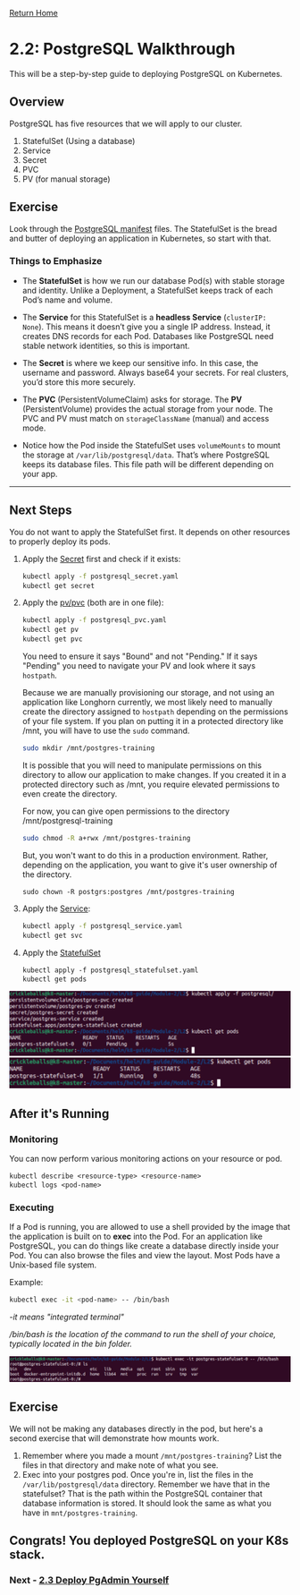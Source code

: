 [Return Home](/README.md)

# 2.2: PostgreSQL Walkthrough

This will be a step-by-step guide to deploying PostgreSQL on Kubernetes. 

## Overview
PostgreSQL has five resources that we will apply to our cluster.
1. StatefulSet (Using a database)
2. Service
3. Secret
4. PVC
5. PV (for manual storage)

## Exercise

Look through the [PostgreSQL manifest](./postgresql/) files. The StatefulSet is the bread and butter of deploying an application in Kubernetes, so start with that.

### Things to Emphasize

- The **StatefulSet** is how we run our database Pod(s) with stable storage and identity. Unlike a Deployment, a StatefulSet keeps track of each Pod’s name and volume.

- The **Service** for this StatefulSet is a **headless Service** (`clusterIP: None`).
This means it doesn’t give you a single IP address. Instead, it creates DNS records for each Pod.
Databases like PostgreSQL need stable network identities, so this is important.

- The **Secret** is where we keep our sensitive info. In this case, the username and password.
Always base64 your secrets. For real clusters, you’d store this more securely.

- The **PVC** (PersistentVolumeClaim) asks for storage.
The **PV** (PersistentVolume) provides the actual storage from your node.
The PVC and PV must match on `storageClassName` (manual) and access mode.

- Notice how the Pod inside the StatefulSet uses `volumeMounts` to mount the storage at `/var/lib/postgresql/data`.
That’s where PostgreSQL keeps its database files. This file path will be different depending on your app.

---

## Next Steps

You do not want to apply the StatefulSet first. It depends on other resources to properly deploy its pods.

1. Apply the [Secret](./postgresql/postgresql_secret.yaml) first and check if it exists:
   ```bash
   kubectl apply -f postgresql_secret.yaml
   kubectl get secret
   ```

2. Apply the [pv/pvc](./postgresql/postgresql_pvc.yaml) (both are in one file):
    ```bash
    kubectl apply -f postgresql_pvc.yaml
    kubectl get pv
    kubectl get pvc
    ```
    You need to ensure it says "Bound" and not "Pending." If it says "Pending" you need to navigate your PV and look where it says `hostpath`. 
    
    Because we are manually provisioning our storage, and not using an application like Longhorn currently, we most likely need to manually create the directory assigned to `hostpath` depending on the permissions of your file system. If you plan on putting it in a protected directory like /mnt, you will have to use the `sudo` command.

    ```bash
    sudo mkdir /mnt/postgres-training
    ```
    It is possible that you will need to manipulate permissions on this directory to allow our application to make changes. If you created it in a protected directory such as /mnt, you require elevated permissions to even create the directory. 
    
    For now, you can give open permissions to the directory /mnt/postgresql-training
    ```bash
    sudo chmod -R a+rwx /mnt/postgres-training
    ```
    But, you won't want to do this in a production environment. Rather, depending on the application, you want to give it's user ownership of the directory.
    ```
    sudo chown -R postgrs:postgres /mnt/postgres-training
    ```

3. Apply the [Service](./postgresql/postgresql_service.yaml):
    ```bash
    kubectl apply -f postgresql_service.yaml
    kubectl get svc
    ```

4. Apply the [StatefulSet](./postgresql/postgresql_statefulset.yaml)
    ```
    kubectl apply -f postgresql_statefulset.yaml
    kubectl get pods
    ```
![](../../img/k8s/pg-pending.png)
![](../../img/k8s/pg-running.png)


## After it's Running

### Monitoring
You can now perform various monitoring actions on your resource or pod. 
```
kubectl describe <resource-type> <resource-name>
kubectl logs <pod-name>
```


### Executing
If a Pod is running, you are allowed to use a shell provided by the image that the application is built on to **exec** into the Pod. For an application like PostgreSQL, you can do things like create a database directly inside your Pod. You can also browse the files and view the layout. Most Pods have a Unix-based file system.

Example:
```bash
kubectl exec -it <pod-name> -- /bin/bash
```
*-it means "integrated terminal"*

*/bin/bash is the location of the command to run the shell of your choice, typically located in the bin folder.*

![](../../img/k8s/exec.png)

## Exercise
We will not be making any databases directly in the pod, but here's a second exercise that will demonstrate how mounts work.

1. Remember where you made a mount `/mnt/postgres-training`? List the files in that directory and make note of what you see.
2. Exec into your postgres pod. Once you're in, list the files in the `/var/lib/postgresql/data` directory. Remember we have that in the statefulset? That is the path within the PostgreSQL container that database information is stored. It should look the same as what you have in `mnt/postgres-training`.



## Congrats! You deployed PostgreSQL on your K8s stack.

### Next - [2.3 Deploy PgAdmin Yourself](../L3/exercise.md)